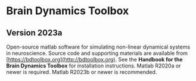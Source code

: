 # Brain Dynamics Toolbox
## Version 2023a

Open-source matlab software for simulating non-linear dynamical systems in neuroscience. Source code and supporting materials are available from [https://bdtoolbox.org](http://bdtoolbox.org). See the **Handbook for the Brain Dynamics Toolbox** for installation instructions. Matlab R2020a or newer is required. Matlab R2023b or newer is recommended.
